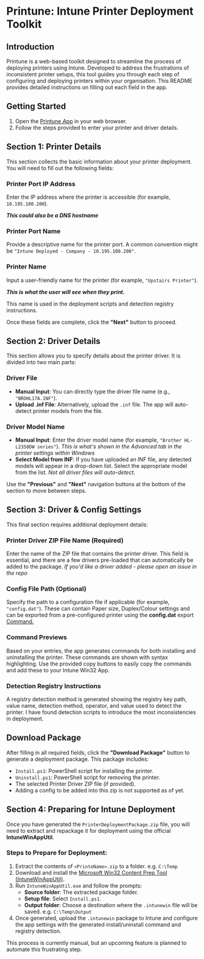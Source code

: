 # Printune: Intune Printer Deployment Toolkit

## Introduction
Printune is a web-based toolkit designed to streamline the process of deploying printers using Intune. Developed to address the frustrations of inconsistent printer setups, this tool guides you through each step of configuring and deploying printers within your organisation. This README provides detailed instructions on filling out each field in the app.

## Getting Started
1. Open the [Printune App](https://printune.jongens.nz) in your web browser.
2. Follow the steps provided to enter your printer and driver details.

## Section 1: Printer Details
This section collects the basic information about your printer deployment. You will need to fill out the following fields:

### Printer Port IP Address
Enter the IP address where the printer is accessible (for example, `10.195.100.200`). 

***This could also be a DNS hostname***

### Printer Port Name
Provide a descriptive name for the printer port. A common convention might be `"Intune Deployed - Company - 10.195.100.200"`.

### Printer Name
Input a user-friendly name for the printer (for example, `"Upstairs Printer"`). 

***This is what the user will see when they print.***

This name is used in the deployment scripts and detection registry instructions.

Once these fields are complete, click the **"Next"** button to proceed.

## Section 2: Driver Details
This section allows you to specify details about the printer driver. It is divided into two main parts:

### Driver File
- **Manual Input**: You can directly type the driver file name (e.g., `"BROHL17A.INF"`).
- **Upload .inf File**: Alternatively, upload the `.inf` file. The app will auto-detect printer models from the file. 

### Driver Model Name
- **Manual Input**: Enter the driver model name (for example, `"Brother HL-L2350DW series"`). *This is what's shown in the Advanced tab in the printer settings within  Windows*
- **Select Model from INF**: If you have uploaded an INF file, any detected models will appear in a drop-down list. Select the appropriate model from the list. *Not all driver files will auto-detect.*

Use the **"Previous"** and **"Next"** navigation buttons at the bottom of the section to move between steps.

## Section 3: Driver & Config Settings
This final section requires additional deployment details:

### Printer Driver ZIP File Name (Required)
Enter the name of the ZIP file that contains the printer driver. This field is essential, and there are a few drivers pre-loaded that can automatically be added to the package. *If you'd like a driver added - please open an issue in the repo*

### Config File Path (Optional)
Specify the path to a configuration file if applicable (for example, `"config.dat"`). These can contain Paper size, Duplex/Colour settings and can be exported from a pre-configured printer using the **config.dat** export [Command.](https://github.com/NickJongens/Printune/blob/main/config.md)

### Command Previews
Based on your entries, the app generates commands for both installing and uninstalling the printer. These commands are shown with syntax highlighting. Use the provided copy buttons to easily copy the commands and add these to your Intune Win32 App.

### Detection Registry Instructions
A registry detection method is generated showing the registry key path, value name, detection method, operator, and value used to detect the printer. I have found detection scripts to introduce the most inconsistencies in deployment.

## Download Package
After filling in all required fields, click the **"Download Package"** button to generate a deployment package. This package includes:

- `Install.ps1`: PowerShell script for installing the printer.
- `Uninstall.ps1`: PowerShell script for removing the printer.
- The selected Printer Driver ZIP file (if provided).
- Adding a config to be added into this zip is not supported as of yet.

## Section 4: Preparing for Intune Deployment
Once you have generated the `PrinterDeploymentPackage.zip` file, you will need to extract and repackage it for deployment using the official **IntuneWinAppUtil**.

### Steps to Prepare for Deployment:
1. Extract the contents of `<PrinteName>.zip` to a folder. e.g. `C:\Temp`
2. Download and install the [Microsoft Win32 Content Prep Tool (IntuneWinAppUtil)](https://learn.microsoft.com/en-us/mem/intune/apps/apps-win32-app-management).
3. Run `IntuneWinAppUtil.exe` and follow the prompts:
   - **Source folder**: The extracted package folder.
   - **Setup file**: Select `Install.ps1`.
   - **Output folder**: Choose a destination where the `.intunewin` file will be saved. e.g. `C:\Temp\Output`
4. Once generated, upload the `.intunewin` package to Intune and configure the app settings with the generated install/uninstall command and registry detection.

This process is currently manual, but an upcoming feature is planned to automate this frustrating step.
